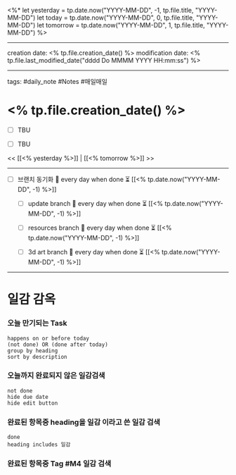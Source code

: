
<%*
  let yesterday = tp.date.now("YYYY-MM-DD", -1, tp.file.title, "YYYY-MM-DD")
  let today     = tp.date.now("YYYY-MM-DD",  0, tp.file.title, "YYYY-MM-DD")
  let tomorrow  = tp.date.now("YYYY-MM-DD",  1, tp.file.title, "YYYY-MM-DD")
%>

-------

creation date: <% tp.file.creation_date() %>
modification date: <% tp.file.last_modified_date("dddd Do MMMM YYYY HH:mm:ss") %>

--------


tags: #daily_note  #Notes #매일매일
  
# <% tp.file.creation_date() %>  
- [ ] TBU  
- [ ] TBU  
  
  
<< [[<% yesterday %>]] | [[<% tomorrow %>]] >>


---  


- [ ] 브랜치 동기화 🔁 every day when done ⏳ [[<% tp.date.now("YYYY-MM-DD", -1) %>]] 
	- [ ] update branch  🔁 every day when done ⏳ [[<% tp.date.now("YYYY-MM-DD", -1) %>]]
	- [ ] resources branch  🔁 every day when done ⏳ [[<% tp.date.now("YYYY-MM-DD", -1) %>]]
	- [ ] 3d art branch  🔁 every day when done ⏳ [[<% tp.date.now("YYYY-MM-DD", -1) %>]]



--------




# 일감 감옥  

### 오늘 만기되는 Task
```tasks
happens on or before today
(not done) OR (done after today)
group by heading
sort by description
```
  

### 오늘까지 완료되지 않은 일감검색
```tasks  
not done
hide due date
hide edit button
```



### 완료된 항목중 heading을 일감 이라고 쓴 일감 검색
```tasks
done
heading includes 일감
```



### 완료된 항목중 Tag #M4  일감 검색
```tasks


```


